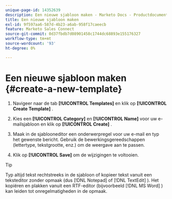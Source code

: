 ```yaml
---
unique-page-id: 14352639
description: Een nieuwe sjabloon maken - Marketo Docs - Productdocumentatie
title: Een nieuwe sjabloon maken
exl-id: 9f597aa6-587d-4b23-a6ab-958f17caeecb
feature: Marketo Sales Connect
source-git-commit: 0d37fbdb7d08901458c1744dc68893e155176327
workflow-type: tm+mt
source-wordcount: '93'
ht-degree: 0%

---
```


# Een nieuwe sjabloon maken {#create-a-new-template}

1. Navigeer naar de tab **[!UICONTROL Templates]** en klik op **[!UICONTROL Create Template]** .

1. Kies een **[!UICONTROL Category]** en **[!UICONTROL Name]** voor uw e-mailsjabloon en klik op **[!UICONTROL Create]** .

1. Maak in de sjablooneditor een onderwerpregel voor uw e-mail en typ het gewenste bericht. Gebruik de bewerkingsgereedschappen (lettertype, tekstgrootte, enz.) om de weergave aan te passen.

1. Klik op **[!UICONTROL Save]** om de wijzigingen te voltooien.

>[!TIP]
>
>Typ altijd tekst rechtstreeks in de sjabloon of kopieer tekst vanuit een teksteditor zonder opmaak (dus [!DNL Notepad] of [!DNL TextEdit] ). Het kopiëren en plakken vanuit een RTF-editor (bijvoorbeeld [!DNL MS Word] ) kan leiden tot onregelmatigheden in de opmaak.
